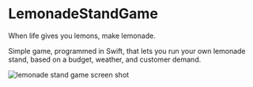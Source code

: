 LemonadeStandGame
=================

When life gives you lemons, make lemonade.

Simple game, programmed in Swift, that lets you run your own lemonade stand, based on a budget, weather, and customer demand.

![lemonade stand game screen shot](screenshot.png)

